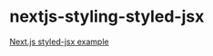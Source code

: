 # nextjs-styling-styled-jsx

[Next.js styled-jsx example](https://github.com/vercel/next.js/tree/canary/examples/with-styled-jsx)
